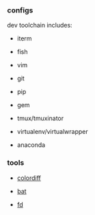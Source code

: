 ### configs

dev toolchain includes:

- iterm

- fish

- vim

- git

- pip

- gem

- tmux/tmuxinator

- virtualenv/virtualwrapper

- anaconda

### tools

- [colordiff](https://www.colordiff.org/colordiff.html)

- [bat](https://github.com/sharkdp/bat)

- [fd](https://github.com/sharkdp/fd)
